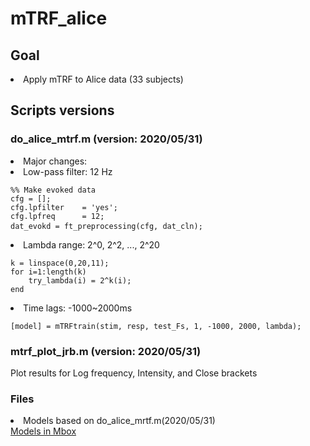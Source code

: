 # mTRF_alice

## Goal 
<li> Apply mTRF to Alice data (33 subjects)

## Scripts versions
### do_alice_mtrf.m (version: 2020/05/31)
<li> Major changes: </li>
<li> Low-pass filter: 12 Hz </li>
<pre><code>%% Make evoked data
cfg = [];
cfg.lpfilter    = 'yes';
cfg.lpfreq      = 12;
dat_evokd = ft_preprocessing(cfg, dat_cln); </code> </pre>
<li> Lambda range: 2^0, 2^2, ..., 2^20 </li>
<pre><code>k = linspace(0,20,11);
for i=1:length(k)
    try_lambda(i) = 2^k(i);
end</code></pre>
<li> Time lags: -1000~2000ms </li>
<pre><code>[model] = mTRFtrain(stim, resp, test_Fs, 1, -1000, 2000, lambda);</code></pre>

### mtrf_plot_jrb.m (version: 2020/05/31)
Plot results for Log frequency, Intensity, and Close brackets

### Files 
<li>Models based on do_alice_mrtf.m(2020/05/31)</li>
<a href="https://umich.box.com/s/tbxxkr33rnx7hxifh4zrlagwuq2t3r0f" > Models in Mbox</a>
